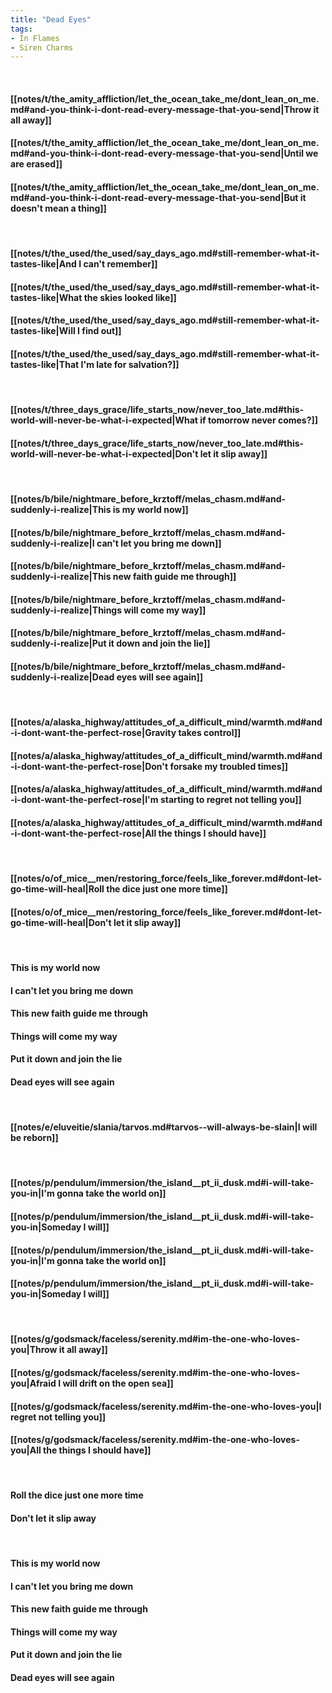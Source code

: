 ```yaml
---
title: "Dead Eyes"
tags:
- In Flames
- Siren Charms
---
```

&nbsp;
#### [[notes/t/the_amity_affliction/let_the_ocean_take_me/dont_lean_on_me.md#and-you-think-i-dont-read-every-message-that-you-send|Throw it all away]]
#### [[notes/t/the_amity_affliction/let_the_ocean_take_me/dont_lean_on_me.md#and-you-think-i-dont-read-every-message-that-you-send|Until we are erased]]
#### [[notes/t/the_amity_affliction/let_the_ocean_take_me/dont_lean_on_me.md#and-you-think-i-dont-read-every-message-that-you-send|But it doesn't mean a thing]]
&nbsp;
#### [[notes/t/the_used/the_used/say_days_ago.md#still-remember-what-it-tastes-like|And I can't remember]]
#### [[notes/t/the_used/the_used/say_days_ago.md#still-remember-what-it-tastes-like|What the skies looked like]]
#### [[notes/t/the_used/the_used/say_days_ago.md#still-remember-what-it-tastes-like|Will I find out]]
#### [[notes/t/the_used/the_used/say_days_ago.md#still-remember-what-it-tastes-like|That I'm late for salvation?]]
&nbsp;
#### [[notes/t/three_days_grace/life_starts_now/never_too_late.md#this-world-will-never-be-what-i-expected|What if tomorrow never comes?]]
#### [[notes/t/three_days_grace/life_starts_now/never_too_late.md#this-world-will-never-be-what-i-expected|Don't let it slip away]]
&nbsp;
#### [[notes/b/bile/nightmare_before_krztoff/melas_chasm.md#and-suddenly-i-realize|This is my world now]]
#### [[notes/b/bile/nightmare_before_krztoff/melas_chasm.md#and-suddenly-i-realize|I can't let you bring me down]]
#### [[notes/b/bile/nightmare_before_krztoff/melas_chasm.md#and-suddenly-i-realize|This new faith guide me through]]
#### [[notes/b/bile/nightmare_before_krztoff/melas_chasm.md#and-suddenly-i-realize|Things will come my way]]
#### [[notes/b/bile/nightmare_before_krztoff/melas_chasm.md#and-suddenly-i-realize|Put it down and join the lie]]
#### [[notes/b/bile/nightmare_before_krztoff/melas_chasm.md#and-suddenly-i-realize|Dead eyes will see again]]
&nbsp;
#### [[notes/a/alaska_highway/attitudes_of_a_difficult_mind/warmth.md#and-i-dont-want-the-perfect-rose|Gravity takes control]]
#### [[notes/a/alaska_highway/attitudes_of_a_difficult_mind/warmth.md#and-i-dont-want-the-perfect-rose|Don't forsake my troubled times]]
#### [[notes/a/alaska_highway/attitudes_of_a_difficult_mind/warmth.md#and-i-dont-want-the-perfect-rose|I'm starting to regret not telling you]]
#### [[notes/a/alaska_highway/attitudes_of_a_difficult_mind/warmth.md#and-i-dont-want-the-perfect-rose|All the things I should have]]
&nbsp;
#### [[notes/o/of_mice__men/restoring_force/feels_like_forever.md#dont-let-go-time-will-heal|Roll the dice just one more time]]
#### [[notes/o/of_mice__men/restoring_force/feels_like_forever.md#dont-let-go-time-will-heal|Don't let it slip away]]
&nbsp;
#### This is my world now
#### I can't let you bring me down
#### This new faith guide me through
#### Things will come my way
#### Put it down and join the lie
#### Dead eyes will see again
&nbsp;
#### [[notes/e/eluveitie/slania/tarvos.md#tarvos--will-always-be-slain|I will be reborn]]
&nbsp;
#### [[notes/p/pendulum/immersion/the_island__pt_ii_dusk.md#i-will-take-you-in|I'm gonna take the world on]]
#### [[notes/p/pendulum/immersion/the_island__pt_ii_dusk.md#i-will-take-you-in|Someday I will]]
#### [[notes/p/pendulum/immersion/the_island__pt_ii_dusk.md#i-will-take-you-in|I'm gonna take the world on]]
#### [[notes/p/pendulum/immersion/the_island__pt_ii_dusk.md#i-will-take-you-in|Someday I will]]
&nbsp;
#### [[notes/g/godsmack/faceless/serenity.md#im-the-one-who-loves-you|Throw it all away]]
#### [[notes/g/godsmack/faceless/serenity.md#im-the-one-who-loves-you|Afraid I will drift on the open sea]]
#### [[notes/g/godsmack/faceless/serenity.md#im-the-one-who-loves-you|I regret not telling you]]
#### [[notes/g/godsmack/faceless/serenity.md#im-the-one-who-loves-you|All the things I should have]]
&nbsp;
#### Roll the dice just one more time
#### Don't let it slip away
&nbsp;
#### This is my world now
#### I can't let you bring me down
#### This new faith guide me through
#### Things will come my way
#### Put it down and join the lie
#### Dead eyes will see again
